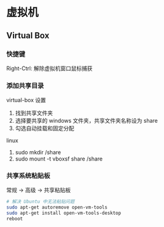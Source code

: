 
# 虚拟机

## Virtual Box

### 快捷键

Right-Ctrl: 解除虚拟机窗口鼠标捕获

### 添加共享目录

virtual-box 设置

1. 找到共享文件夹
2. 选择要共享的 windows 文件夹，共享文件夹名称设为 share
3. 勾选自动挂载和固定分配

linux

1. sudo mkdir /share
2. sudo mount -t vboxsf share /share

### 共享系统粘贴板

常规 -> 高级 -> 共享粘贴板

```sh
# 解决 Ubuntu 中无法粘贴问题
sudo apt-get autoremove open-vm-tools
sudo apt-get install open-vm-tools-desktop
reboot
```
